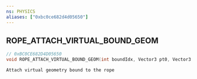 ```yaml
---
ns: PHYSICS
aliases: ["0xbc0ce682d4d05650"]
---
```

## ROPE_ATTACH_VIRTUAL_BOUND_GEOM

```c
// 0xBC0CE682D4D05650
void ROPE_ATTACH_VIRTUAL_BOUND_GEOM(int boundIdx, Vector3 pt0, Vector3 pt1, Vector3 pt2, Vector3 pt3);
```

```
Attach virtual geometry bound to the rope
```
